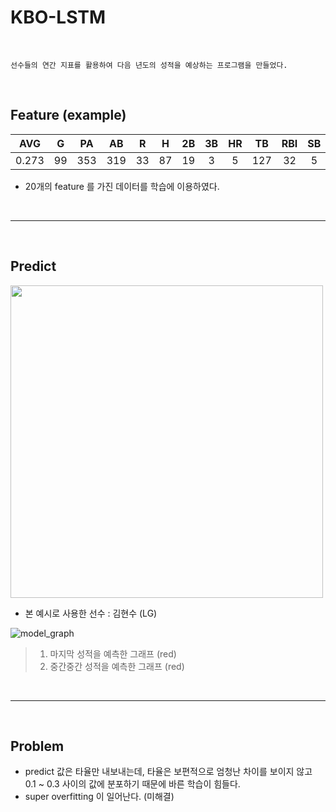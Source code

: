 
# KBO-LSTM

<br/>

    선수들의 연간 지표를 활용하여 다음 년도의 성적을 예상하는 프로그램을 만들었다. 

<br/>

## Feature (example)

|AVG|G|PA|AB|R|H|2B|3B|HR|TB|RBI|SB|CS|BB|HBP|SO|GDP|SLG|OBP|E|
|:---:|:---:|:---:|:---:|:---:|:---:|:---:|:---:|:---:|:---:|:---:|:---:|:---:|:---:|:---:|:---:|:---:|:---:|:---:|:---:|
|0.273|99|353|319|33|87|19|3|5|127|32|5|2|26|5|46|12|0.398|0.335|3|

- 20개의 feature 를 가진 데이터를 학습에 이용하였다. 

<br/>

-----

<br/>

## Predict

<img 
    src="https://user-images.githubusercontent.com/71556009/185950621-14c1b60d-4509-4efb-aa71-0e158639567a.jpg"
    width="500px" 
    height="500px"
/>
- 본 예시로 사용한 선수 : 김현수 (LG)

![model_graph](https://user-images.githubusercontent.com/71556009/185950647-517409ee-da4b-4e76-8f6e-098af75bdd0e.png)

> 1. 마지막 성적을 예측한 그래프 (red)
> 2. 중간중간 성적을 예측한 그래프 (red)

<br/>

-----

<br/>

## Problem

- predict 값은 타율만 내보내는데, 타율은 보편적으로 엄청난 차이를 보이지 않고 0.1 ~ 0.3 사이의 값에 분포하기 때문에 바른 학습이 힘들다.
- super overfitting 이 일어난다. (미해결)

<br/>

